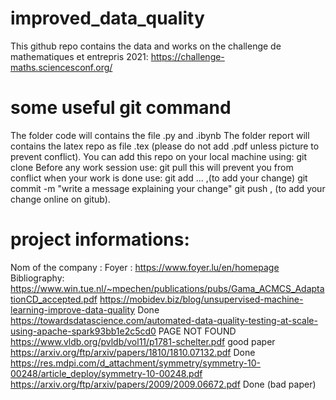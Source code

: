 # improved_data_quality
This github repo contains the data and works on the challenge de mathematiques et entrepris 2021:  https://challenge-maths.sciencesconf.org/
# some useful git command
The folder code will contains the file .py and .ibynb
The folder report will contains the latex repo as file .tex (please do not add .pdf unless picture to prevent conflict).
You can add this repo on your local machine using: git clone <url>
Before any work session use: git pull
this will prevent you from conflict
when your work is done use:
git add ... ,(to add your change)
git commit -m "write a message explaining your change"
git push , (to add your change online on gitub).
# project informations:
Nom of the company : Foyer : https://www.foyer.lu/en/homepage
Bibliography:
https://www.win.tue.nl/~mpechen/publications/pubs/Gama_ACMCS_AdaptationCD_accepted.pdf
https://mobidev.biz/blog/unsupervised-machine-learning-improve-data-quality Done
https://towardsdatascience.com/automated-data-quality-testing-at-scale-using-apache-spark93bb1e2c5cd0  PAGE NOT FOUND
https://www.vldb.org/pvldb/vol11/p1781-schelter.pdf good paper
https://arxiv.org/ftp/arxiv/papers/1810/1810.07132.pdf Done
https://res.mdpi.com/d_attachment/symmetry/symmetry-10-00248/article_deploy/symmetry-10-00248.pdf
https://arxiv.org/ftp/arxiv/papers/2009/2009.06672.pdf Done (bad paper)
